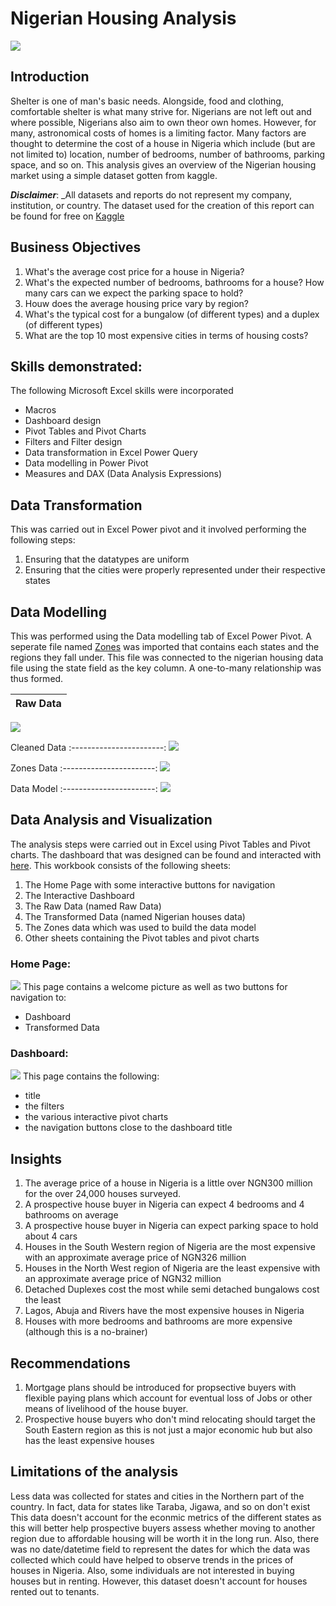 # Nigerian Housing Analysis

![](Real_estate_pic.jpg)

## Introduction
Shelter is one of man's basic needs. Alongside, food and clothing, comfortable shelter is what many strive for. Nigerians are not left out and where possible, Nigerians also aim to own theor own homes. However, for many, astronomical costs of homes is a limiting factor. Many factors are thought to determine the cost of a house in Nigeria which include (but are not limited to) location, number of bedrooms, number of bathrooms, parking space, and so on.
This analysis gives an overview of the Nigerian housing market using a simple dataset gotten from kaggle.

**_Disclaimer_**: _All datasets and reports do not represent my company, institution, or country. The dataset used for the creation of this report can be found for free on [Kaggle](https://www.kaggle.com/datasets/abdullahiyunus/nigeria-houses-and-prices-dataset)

## Business Objectives
1.  What's the average cost price for a house in Nigeria?
2.  What's the expected number of bedrooms, bathrooms for a house? How many cars can we expect the parking space to hold?
3.  Houw does the average housing price vary by region?
4.  What's the typical cost for a bungalow (of different types) and a duplex (of different types)
5.  What are the top 10 most expensive cities in terms of housing costs?

## Skills demonstrated:
The following Microsoft Excel skills were incorporated
* Macros 
* Dashboard design 
* Pivot Tables and Pivot Charts
* Filters and Filter design
* Data transformation in Excel Power Query
* Data modelling in Power Pivot
* Measures and DAX (Data Analysis Expressions)

## Data Transformation
This was carried out in Excel Power pivot and it involved performing the following steps:
1.  Ensuring that the datatypes are uniform
2.  Ensuring that the cities were properly represented under their respective states

## Data Modelling
This was performed using the Data modelling tab of Excel Power Pivot. A seperate file named [Zones](Zones.jpg) was imported that contains each states and the regions they fall under. This file was connected to the nigerian housing data file using the state field as the key column. A one-to-many relationship was thus formed.

Raw Data              |         
:--------------------:|
![](Raw_Data.png)

Cleaned Data
:-----------------------:
![](Transformed_Data.png)

Zones Data
:-----------------------:
![](Zones.png)

Data Model
:-----------------------:
![](Data_Model.png)

## Data Analysis and Visualization
The analysis steps were carried out in Excel using Pivot Tables and Pivot charts. The dashboard that was designed can be found and interacted with [here](Analysis.xlsx). This workbook consists of the following sheets:
1.  The Home Page with some interactive buttons for navigation
2.  The Interactive Dashboard
3.  The Raw Data (named Raw Data)
4.  The Transformed Data (named Nigerian houses data)
5.  The Zones data which was used to build the data model
6.  Other sheets containing the Pivot tables and pivot charts

### Home Page:
![](Home_Page.png)
This page contains a welcome picture as well as two buttons for navigation to:
-  Dashboard
-  Transformed Data

### Dashboard:
![](Dashboard.png)
This page contains the following:
- title
- the filters
- the various interactive pivot charts
- the navigation buttons close to the dashboard title

## Insights
1.  The average price of a house in Nigeria is a little over NGN300 million for the over 24,000 houses surveyed.
2.  A prospective house buyer in Nigeria can expect 4 bedrooms and 4 bathrooms on average
3.  A prospective house buyer in Nigeria can expect parking space to hold about 4 cars
4.  Houses in the South Western region of Nigeria are the most expensive with an approximate average price of NGN326 million
5.  Houses in the North West region of Nigeria are the least expensive with an approximate average price of NGN32 million
6.  Detached Duplexes cost the most while semi detached bungalows cost the least
7.  Lagos, Abuja and Rivers have the most expensive houses in Nigeria
8.  Houses with more bedrooms and bathrooms are more expensive (although this is a no-brainer)

## Recommendations
1.  Mortgage plans should be introduced for propsective buyers with flexible paying plans which account for eventual loss of Jobs or other means of livelihood of the house buyer.
2.  Prospective house buyers who don't mind relocating should target the South Eastern region as this is not just a major economic hub but also has the least expensive houses

## Limitations of the analysis
Less data was collected for states and cities in the Northern part of the country. In fact, data for states like Taraba, Jigawa, and so on don't exist
This data doesn't account for the econmic metrics of the different states as this will better help prospective buyers assess whether moving to another region due to affordable housing will be worth it in the long run. Also, there was no date/datetime field to represent the dates for which the data was collected which could have helped to observe trends in the prices of houses in Nigeria. Also, some individuals are not interested in buying houses but in renting. However, this dataset doesn't account for houses rented out to tenants.
